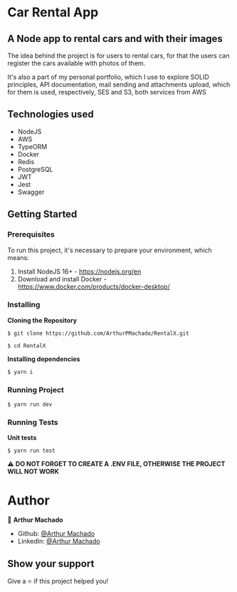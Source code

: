 # Car Rental App

## A Node app to rental cars and with their images

The idea behind the project is for users to rental cars, for that the users can 
register the cars available with photos of them.

It's also a part of my personal portfolio, which I use to explore SOLID principles, API documentation, mail sending and attachments upload, which for them is used, respectively, SES and S3, both services from AWS

## Technologies used

* NodeJS
* AWS
* TypeORM
* Docker
* Redis
* PostgreSQL
* JWT
* Jest
* Swagger

## Getting Started
### Prerequisites

To run this project, it's necessary to prepare your environment, which means:

1. Install NodeJS 16+ - https://nodejs.org/en
2. Download and install Docker - https://www.docker.com/products/docker-desktop/

### Installing
**Cloning the Repository**
```
$ git clone https://github.com/ArthurPMachado/RentalX.git

$ cd RentalX
```
**Installing dependencies**

```
$ yarn i
```

### Running Project

```
$ yarn run dev
```

### Running Tests
**Unit tests**
```
$ yarn run test
```
⚠️ **DO NOT FORGET TO CREATE A .ENV FILE, OTHERWISE THE PROJECT WILL NOT WORK**

# Author

👤 **Arthur Machado**

- Github: [@Arthur Machado](https://github.com/ArthurPMachado)
- LinkedIn: [@Arthur Machado](https://linkedin.com/in/arthurpmachado)

## Show your support

Give a ⭐️ if this project helped you!
